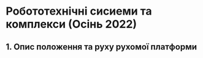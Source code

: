 # Робототехнічні сисиеми та комплекси (Осінь 2022)

## 1. Опис положення та руху рухомої платформи

